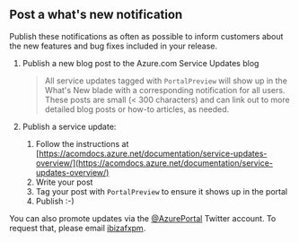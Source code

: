 ## Post a what's new notification

Publish these notifications as often as possible to inform customers about the new features and bug fixes included in your release. 

1.  Publish a new blog post to the Azure.com Service Updates blog

    > All service updates tagged with `PortalPreview` will show up in the What's New blade with a corresponding notification for all users. These posts are small (< 300 characters) and can link out to more detailed blog posts or how-to articles, as needed.

1. Publish a service update:

    1. Follow the instructions at [https://acomdocs.azure.net/documentation/service-updates-overview/](https://acomdocs.azure.net/documentation/service-updates-overview/)
    1. Write your post
    1. Tag your post with `PortalPreview` to ensure it shows up in the portal
    1. Publish :-)

You can also promote updates via the [@AzurePortal](http://twitter.com/azureportal) Twitter account. To request that, please email [ibizafxpm](mailto:ibizafxpm@microsoft.com).
